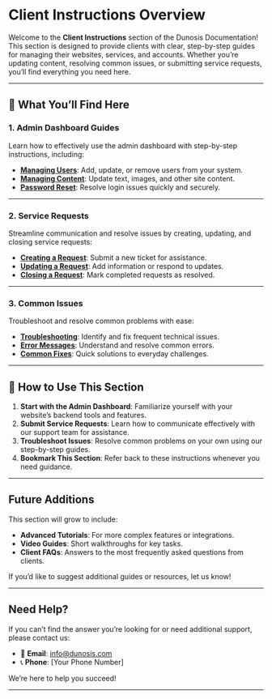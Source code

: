 # Client Instructions Overview

Welcome to the **Client Instructions** section of the Dunosis Documentation! This section is designed to provide clients with clear, step-by-step guides for managing their websites, services, and accounts. Whether you’re updating content, resolving common issues, or submitting service requests, you’ll find everything you need here.

---

## 🧭 What You’ll Find Here

### 1. Admin Dashboard Guides
Learn how to effectively use the admin dashboard with step-by-step instructions, including:

- **[Managing Users](admin-dashboard/managing-users.md)**: Add, update, or remove users from your system.
- **[Managing Content](admin-dashboard/managing-content.md)**: Update text, images, and other site content.
- **[Password Reset](admin-dashboard/password-reset.md)**: Resolve login issues quickly and securely.

---

### 2. Service Requests
Streamline communication and resolve issues by creating, updating, and closing service requests:

- **[Creating a Request](service-requests/creating-requests.md)**: Submit a new ticket for assistance.
- **[Updating a Request](service-requests/updating-requests.md)**: Add information or respond to updates.
- **[Closing a Request](service-requests/closing-requests.md)**: Mark completed requests as resolved.

---

### 3. Common Issues
Troubleshoot and resolve common problems with ease:

- **[Troubleshooting](common-issues/troubleshooting.md)**: Identify and fix frequent technical issues.
- **[Error Messages](common-issues/error-messages.md)**: Understand and resolve common errors.
- **[Common Fixes](common-issues/common-fixes.md)**: Quick solutions to everyday challenges.

---

## 🎯 How to Use This Section

1. **Start with the Admin Dashboard**: Familiarize yourself with your website’s backend tools and features.
2. **Submit Service Requests**: Learn how to communicate effectively with our support team for assistance.
3. **Troubleshoot Issues**: Resolve common problems on your own using our step-by-step guides.
4. **Bookmark This Section**: Refer back to these instructions whenever you need guidance.

---

## Future Additions

This section will grow to include:

- **Advanced Tutorials**: For more complex features or integrations.
- **Video Guides**: Short walkthroughs for key tasks.
- **Client FAQs**: Answers to the most frequently asked questions from clients.

If you’d like to suggest additional guides or resources, let us know!

---

## Need Help?

If you can’t find the answer you’re looking for or need additional support, please contact us:

- 📧 **Email**: [info@dunosis.com](mailto:info@dunosis.com)
- 📞 **Phone**: [Your Phone Number]

We’re here to help you succeed!

---